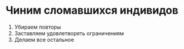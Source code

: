 # Чиним сломавшихся индивидов

1. Убираем повторы
2. Заставляем удовлетворять ограничениям
3. Делаем все остальное
